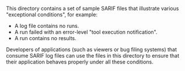 This directory contains a set of sample SARIF files that illustrate various "exceptional conditions", for example:

- A log file contains no runs.
- A run failed with an error-level "tool execution notification".
- A run contains no results.

Developers of applications (such as viewers or bug filing systems) that consume SARIF log files can use the files in this directory to ensure that their application behaves properly under all these conditions.